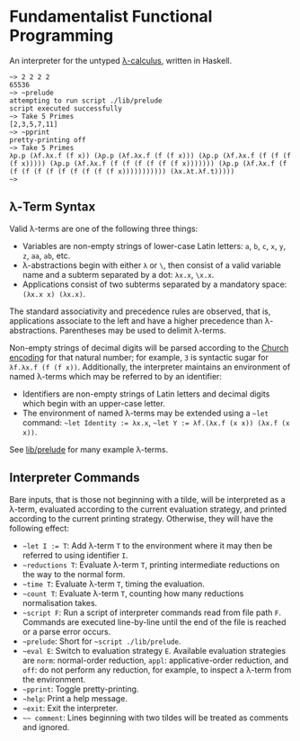 # Fundamentalist Functional Programming

An interpreter for the untyped [λ-calculus](https://en.wikipedia.org/wiki/Lambda_calculus), written in Haskell.

```
~> 2 2 2 2
65536
~> ~prelude
attempting to run script ./lib/prelude
script executed successfully
~> Take 5 Primes
[2,3,5,7,11]
~> ~pprint
pretty-printing off
~> Take 5 Primes
λp.p (λf.λx.f (f x)) (λp.p (λf.λx.f (f (f x))) (λp.p (λf.λx.f (f (f (f (f x))))) (λp.p (λf.λx.f (f (f (f (f (f (f x))))))) (λp.p (λf.λx.f (f (f (f (f (f (f (f (f (f (f x))))))))))) (λx.λt.λf.t)))))
~>
```

## λ-Term Syntax

Valid λ-terms are one of the following three things:

* Variables are non-empty strings of lower-case Latin letters: `a`, `b`, `c`, `x`, `y`, `z`, `aa`, `ab`, etc.
* λ-abstractions begin with either `λ` or `\`, then consist of a valid variable name and a subterm separated by a dot: `λx.x`, `\x.x`.
* Applications consist of two subterms separated by a mandatory space: `(λx.x x) (λx.x)`.

The standard associativity and precedence rules are observed, that is, applications associate to the left and have a higher precedence than λ-abstractions.
Parentheses may be used to delimit λ-terms.

Non-empty strings of decimal digits will be parsed according to the [Church encoding](https://en.wikipedia.org/wiki/Church_encoding) for that natural number; for example, `3` is syntactic sugar for `λf.λx.f (f (f x))`.
Additionally, the interpreter maintains an environment of named λ-terms which may be referred to by an identifier:

* Identifiers are non-empty strings of Latin letters and decimal digits which begin with an upper-case letter.
* The environment of named λ-terms may be extended using a `~let` command: `~let Identity := λx.x`, `~let Y := λf.(λx.f (x x)) (λx.f (x x))`.

See [lib/prelude](lib/prelude) for many example λ-terms.

## Interpreter Commands

Bare inputs, that is those not beginning with a tilde, will be interpreted as a λ-term, evaluated according to the current evaluation strategy, and printed according to the current printing strategy.
Otherwise, they will have the following effect:

* `~let I := T`: Add λ-term `T` to the environment where it may then be referred to using identifier `I`.
* `~reductions T`: Evaluate λ-term `T`, printing intermediate reductions on the way to the normal form.
* `~time T`: Evaluate λ-term `T`, timing the evaluation.
* `~count T`: Evaluate λ-term `T`, counting how many reductions normalisation takes.
* `~script F`: Run a script of interpreter commands read from file path `F`. Commands are executed line-by-line until the end of the file is reached or a parse error occurs.
* `~prelude`: Short for `~script ./lib/prelude`.
* `~eval E`: Switch to evaluation strategy `E`. Available evaluation strategies are `norm`: normal-order reduction, `appl`: applicative-order reduction, and `off`: do not perform any reduction, for example, to inspect a λ-term from the environment.
* `~pprint`: Toggle pretty-printing.
* `~help`: Print a help message.
* `~exit`: Exit the interpreter.
* `~~ comment`: Lines beginning with two tildes will be treated as comments and ignored.
